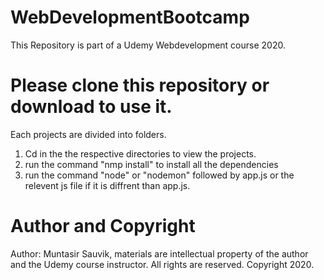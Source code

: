 # WebDevelopmentBootcamp
This Repository is part of a Udemy Webdevelopment course 2020.

# Please clone this repository or download to use it. 
Each projects are divided into folders.
1. Cd in the the respective directories to view the projects. 
2. run the command "nmp install" to install all the dependencies
3. run the command "node" or "nodemon" followed by app.js or the relevent js file if it is diffrent than app.js. 

# Author and Copyright
Author: Muntasir Sauvik, materials are intellectual property of the author and 
the Udemy course instructor. All rights are reserved. Copyright 2020.

